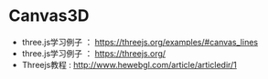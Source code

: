 # Canvas3D

* three.js学习例子 ： https://threejs.org/examples/#canvas_lines
* three.js学习例子 ： https://threejs.org/
* Threejs教程 : http://www.hewebgl.com/article/articledir/1
